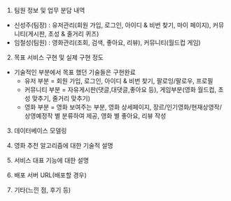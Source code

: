 1. 팀원 정보 및 업무 분담 내역
  * 신성주(팀장) : 유저관리(회원 가입, 로그인, 아이디 & 비번 찾기, 마이 페이지), 커뮤니티(게시판, 초성 & 줄거리 퀴즈)
  * 임철성(팀원) : 영화관리(조회, 검색, 좋아요, 리뷰), 커뮤니티(월드컵 게임)
  
2. 목표 서비스 구현 및 실제 구현 정도
  * 기술적인 부분에서 목표 했던 기술들은 구현완료
    * 유저 부분 = 회원 가입, 로그인, 아이디 & 비번 찾기, 팔로잉/팔로우, 프로필
    * 커뮤니티 부분 = 자유게시판(댓글,대댓글,좋아요 등), 게임부분(영화 월드컵, 초성 맞추기, 줄거리 맞추기)
    * 영화 부분 = 영화 보여주는 부분, 영화 상세페이지, 장르/인기영화/현재상영작/상영예정작 별 분류하여 제공, 영화 별 좋아요, 리뷰 작성

3. 데이터베이스 모델링

4. 영화 추천 알고리즘에 대한 기술적 설명

5. 서비스 대표 기능에 대한 설명

6. 배포 서버 URL(배포할 경우)

7. 기타(느낀 점, 후기 등)
